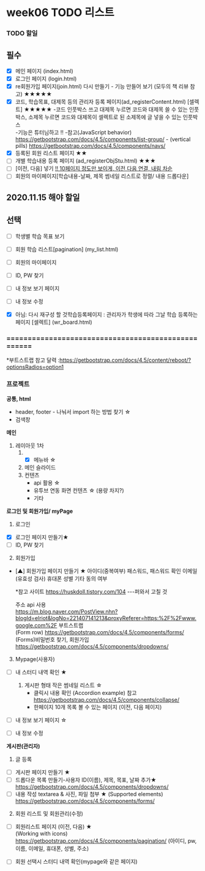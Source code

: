 # week06 TODO 리스트

### TODO 할일
## 필수
- [x] 메인 페이지 (index.html)
- [x] 로그인 페이지 (login.html) 
- [x] re회원가입 페이지(join.html) 다시 만들기 - 기능 만들어 보기 (모두의 책 리뷰 참고) ★★★★★
- [x] 코드, 학습목표, 대제목 등의 관리자 등록 페이지(ad_registerContent.html) [셀렉트] ★★★★★
       -코드 인풋박스 쓰고 대제목 누르면 코드와 대제목 쓸 수 있는 인풋박스, 소제목 누르면 코드와 대제목이 셀렉트로 된 소제목에 글 넣을 수 있는 인풋박스  
       -기능은 튜터님하고 !!
       -참고(JavaScript behavior) https://getbootstrap.com/docs/4.5/components/list-group/
       -    (vertical pills)  https://getbootstrap.com/docs/4.5/components/navs/
- [x] 등록된 회원 리스트 페이지 ★★
- [ ] 개별 학습내용 등록 페이지 (ad_registerObjStu.html) ★★★
- [ ] [이전, 다음] 넣기 [!! 10페이지 정도만 보이게, 이전 다음 연결, 내림 차순 ](member_list.html)
- [ ] 회원의 마이페이지[학습내용-날짜, 제목 썸네일 리스트로 정렬/ 내용 드롭다운]

## 2020.11.15 해야 할일





## 선택
- [ ] 학생별 학습 목표 보기
- [ ] 회원 학습 리스트[pagination] (my_list.html)
- [ ] 회원의 마이페이지
- [ ] ID, PW 찾기
- [ ] 내 정보 보기 페이지
- [ ] 내 정보 수정

- [x] 아님: 다시 재구성 할 것학습등록페이지 : 관리자가 학생에 따라 그날 학습 등록하는 페이지 [셀렉트] (wr_board.html)


### ===================================================
*부트스트랩 참고
 달력 :https://getbootstrap.com/docs/4.5/content/reboot/?optionsRadios=option1
 
### 프로젝트
**공통, html**
* header, footer - 나눠서 import 하는 방법 찾기 ☆
* 검색창

**메인**
1. 레이아웃 1차
   1) - [x] 메뉴바 ☆
   2) 메인 슬라이드 
   3) 컨텐츠
       - api 활용 ☆
       - 유투브 연동 화면 컨텐츠 ☆ (용량 차지?)
       - 기타


**로그인 및 회원가입/ myPage**
1. 로그인 
- [x] 로그인 페이지 만들기★
- [ ] ID, PW 찾기

2. 회원가입
- [▲] 회원가입 페이지 만들기 ★ 
   아이디(중복여부)
   패스워드, 패스워드 확인
   이메일(유효성 검사)
   휴대폰
   성별
   기타 동의 여부
   
   *참고 사이트
   https://huskdoll.tistory.com/104  ---퍼와서 고칠 것
   
   주소 api 사용  
   https://m.blog.naver.com/PostView.nhn?blogId=elriot&logNo=221407141213&proxyReferer=https:%2F%2Fwww.google.com%2F
   부트스트랩  
   (Form row)  https://getbootstrap.com/docs/4.5/components/forms/
   (Forms)비밀번호 찾기, 회원가입 https://getbootstrap.com/docs/4.5/components/dropdowns/

3. Mypage(사용자)
- [ ] 내 스터디 내역 확인 ★
     1) 게시판 형태 작은 썸네일 리스트 ☆
         - 클릭시 내용 확인
            (Accordion example) 참고 https://getbootstrap.com/docs/4.5/components/collapse/
         - 한페이지 10개 목록 볼 수 있는 페이지 (이전, 다음 페이지) 
- [ ] 내 정보 보기 페이지 ☆
- [ ] 내 정보 수정



**게시판(관리자)**
1. 글 등록 
- [ ] 게시판 페이지 만들기 ★
- [ ] 드롭다운 목록 만들기-사용자 ID(이름), 제목, 목표, 날짜 추가★  
        https://getbootstrap.com/docs/4.5/components/dropdowns/
- [ ] 내용 작성 textarea & 사진, 파일 첨부 ★
       (Supported elements) https://getbootstrap.com/docs/4.5/components/forms/
   
2. 회원 리스트 및 회원관리(수정)
- [ ] 회원리스트 페이지 (이전, 다음) ★  
     (Working with icons) https://getbootstrap.com/docs/4.5/components/pagination/
     (아이디, pw, 이름, 이메일, 휴대폰, 성별, 주소)
- [ ] 회원 선택시 스터디 내역 확인(mypage와 같은 페이지)
   

 
